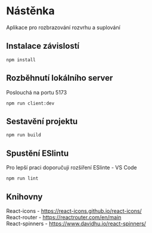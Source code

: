 # Nástěnka
Aplikace pro rozbrazování rozvrhu a suplování

## Instalace závislostí
```
npm install
```

## Rozběhnutí lokálního server 
Poslouchá na portu 5173
```
npm run client:dev
```

## Sestavění projektu
```
npm run build
```

## Spustění ESlintu
Pro lepší praci doporučuji rozšíření ESlinte - VS Code
```
npm run lint
```

## Knihovny

React-icons - https://react-icons.github.io/react-icons/<br>
React-router - https://reactrouter.com/en/main<br>
React-spinners - https://www.davidhu.io/react-spinners/ 